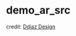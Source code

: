 # demo_ar_src

credit: [Ddiaz Design](https://sketchfab.com/3d-models/2002-mercedes-benz-e320-w210-4matic-sedan-5ddd3b440cf0496782948d765b8ef0c4#download)
